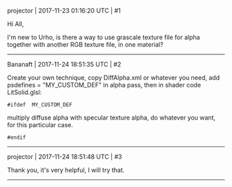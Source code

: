 projector | 2017-11-23 01:16:20 UTC | #1

Hi All, 

I'm new to Urho, is there a way to use grascale texture file for alpha together with another RGB texture file, in one material?

-------------------------

Bananaft | 2017-11-24 18:51:35 UTC | #2

Create your own technique, copy DiffAlpha.xml or whatever you need, add psdefines = "MY_CUSTOM_DEF" in alpha pass, then in shader code LitSolid.glsl:

    #ifdef  MY_CUSTOM_DEF
 multiply diffuse alpha with specular texture alpha, do whatever you want, for this particular case.

    #endif

-------------------------

projector | 2017-11-24 18:51:48 UTC | #3

Thank you, it's very helpful, I will try that.

-------------------------

